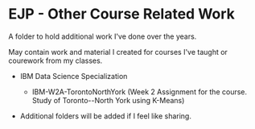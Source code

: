 # EJP - Other Course Related Work

A folder to hold additional work I've done over the years.

May contain work and material I created for courses I've taught or courework from my classes.

- IBM Data Science Specialization
  - IBM-W2A-TorontoNorthYork (Week 2 Assignment for the course. Study of Toronto--North York using K-Means)
  
- Additional folders will be added if I feel like sharing.
